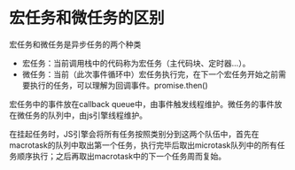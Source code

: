 # 宏任务和微任务的区别
宏任务和微任务是异步任务的两个种类  
+ 宏任务：当前调用栈中的代码称为宏任务（主代码块、定时器...）。
+ 微任务：当前（此次事件循环中）宏任务执行完，在下一个宏任务开始之前需要执行的任务，可以理解为回调事件。promise.then()
  

宏任务中的事件放在callback queue中，由事件触发线程维护。微任务的事件放在微任务的队列中，由js引擎线程维护。  
  
  
在挂起任务时，JS引擎会将所有任务按照类别分到这两个队伍中，首先在macrotask的队列中取出第一个任务，执行完毕后取出microtask队列中的所有任务顺序执行；之后再取出macrotask中的下一个任务周而复始。

